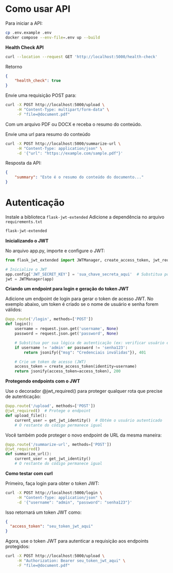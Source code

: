 # Como usar API

Para iniciar a API:

```sh
cp .env.example .env
docker compose --env-file=.env up --build
```

**Health Check API**

```sh
curl --location --request GET 'http://localhost:5000/health-check'
```

Retorno

```json
{
    "health_check": true
}
```

Envie uma requisição POST para:

```sh
curl -X POST http://localhost:5000/upload \
     -H "Content-Type: multipart/form-data" \
     -F "file=@document.pdf"

```

Com um arquivo PDF ou DOCX e receba o resumo do conteúdo.

Envie uma url para resumo do conteúdo

```sh
curl -X POST http://localhost:5000/summarize-url \
     -H "Content-Type: application/json" \
     -d '{"url": "https://example.com/sample.pdf"}'
```


Resposta da API:

```json
{
    "summary": "Este é o resumo do conteúdo do documento..."
}
```

# Autenticação

Instale a biblioteca `flask-jwt-extended`
Adicione a dependência no arquivo `requirements.txt`

```sh
flask-jwt-extended
```

**Inicializando o JWT**

No arquivo app.py, importe e configure o JWT:

```python
from flask_jwt_extended import JWTManager, create_access_token, jwt_required, get_jwt_identity

# Inicialize o JWT
app.config['JWT_SECRET_KEY'] = 'sua_chave_secreta_aqui'  # Substitua por uma chave secreta forte
jwt = JWTManager(app)
```

**Criando um endpoint para login e geração do token JWT**

Adicione um endpoint de login para gerar o token de acesso JWT. No exemplo abaixo, um token é criado se o nome de usuário e senha forem válidos:

```python
@app.route('/login', methods=['POST'])
def login():
    username = request.json.get('username', None)
    password = request.json.get('password', None)

    # Substitua por sua lógica de autenticação (ex: verificar usuário e senha no banco de dados)
    if username != 'admin' or password != 'senha123':
        return jsonify({"msg": "Credenciais inválidas"}), 401

    # Crie um token de acesso (JWT)
    access_token = create_access_token(identity=username)
    return jsonify(access_token=access_token), 200
```

**Protegendo endpoints com o JWT**

Use o decorador @jwt_required() para proteger qualquer rota que precise de autenticação:

```python
@app.route('/upload', methods=['POST'])
@jwt_required()  # Protege o endpoint
def upload_file():
    current_user = get_jwt_identity()  # Obtém o usuário autenticado
    # O restante do código permanece igual
```

Você também pode proteger o novo endpoint de URL da mesma maneira:

```python
@app.route('/summarize-url', methods=['POST'])
@jwt_required()
def summarize_url():
    current_user = get_jwt_identity()
    # O restante do código permanece igual
```

**Como testar com curl**

Primeiro, faça login para obter o token JWT:

```sh
curl -X POST http://localhost:5000/login \
     -H "Content-Type: application/json" \
     -d '{"username": "admin", "password": "senha123"}'
```

Isso retornará um token JWT como:

```json
{
  "access_token": "seu_token_jwt_aqui"
}
```

Agora, use o token JWT para autenticar a requisição aos endpoints protegidos:

```sh
curl -X POST http://localhost:5000/upload \
     -H "Authorization: Bearer seu_token_jwt_aqui" \
     -F "file=@document.pdf"
```